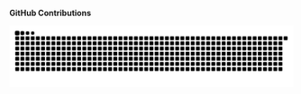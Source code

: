 **GitHub Contributions**

<picture>
  <source media="(prefers-color-scheme: dark)" srcset="https://raw.githubusercontent.com/Ietsbegintheadventure/Ietsbegintheadventure/output/github-contribution-grid-snake-dark.svg" />
  <source media="(prefers-color-scheme: light)" srcset="https://raw.githubusercontent.com/Ietsbegintheadventure/Ietsbegintheadventure/output/github-contribution-grid-snake.svg" />
  <img alt="github-snake" src="https://raw.githubusercontent.com/Little-Data/Little-Data/output/github-contribution-grid-snake.svg" />
</picture> 
